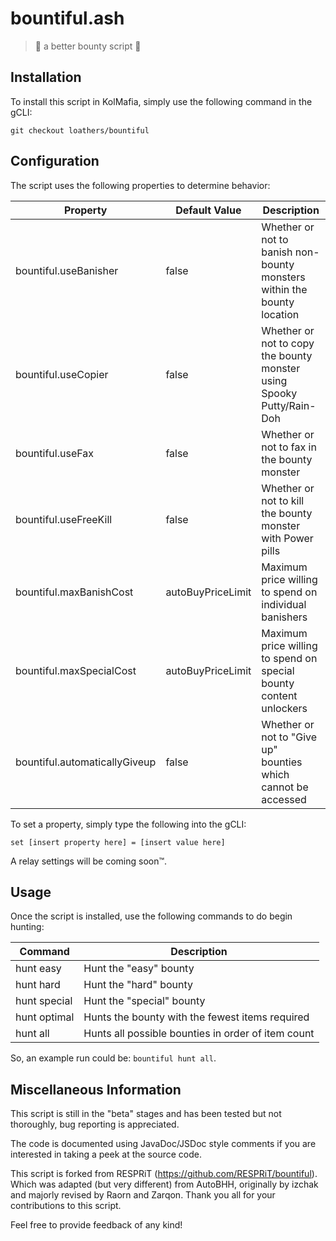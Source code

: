 # bountiful.ash

> :paw_prints: a better bounty script :paw_prints:

## Installation

To install this script in KolMafia, simply use the following command in the gCLI:

`git checkout loathers/bountiful`

## Configuration

The script uses the following properties to determine behavior:

Property                      | Default Value     | Description
----------------------------- | ----------------- | -----------------------------------------------------------------------
bountiful.useBanisher         | false             | Whether or not to banish non-bounty monsters within the bounty location
bountiful.useCopier           | false             | Whether or not to copy the bounty monster using Spooky Putty/Rain-Doh
bountiful.useFax              | false             | Whether or not to fax in the bounty monster
bountiful.useFreeKill         | false             | Whether or not to kill the bounty monster with Power pills
bountiful.maxBanishCost       | autoBuyPriceLimit | Maximum price willing to spend on individual banishers
bountiful.maxSpecialCost      | autoBuyPriceLimit | Maximum price willing to spend on special bounty content unlockers
bountiful.automaticallyGiveup | false             | Whether or not to "Give up" bounties which cannot be accessed

To set a property, simply type the following into the gCLI:

`set [insert property here] = [insert value here]`

A relay settings will be coming soon:tm:.

## Usage

Once the script is installed, use the following commands to do begin hunting:

Command      | Description
------------ | --------------------------------------------------
hunt easy    | Hunt the "easy" bounty
hunt hard    | Hunt the "hard" bounty
hunt special | Hunt the "special" bounty
hunt optimal | Hunts the bounty with the fewest items required
hunt all     | Hunts all possible bounties in order of item count

So, an example run could be: `bountiful hunt all`.

## Miscellaneous Information
This script is still in the "beta" stages and has been tested but not thoroughly, bug reporting is appreciated.

The code is documented using JavaDoc/JSDoc style comments if you are interested in taking a peek at the source code.

This script is forked from RESPRiT (https://github.com/RESPRiT/bountiful). Which was adapted (but very different) from AutoBHH, originally by izchak and majorly revised by Raorn and Zarqon. Thank you all for your contributions to this script.

Feel free to provide feedback of any kind!
